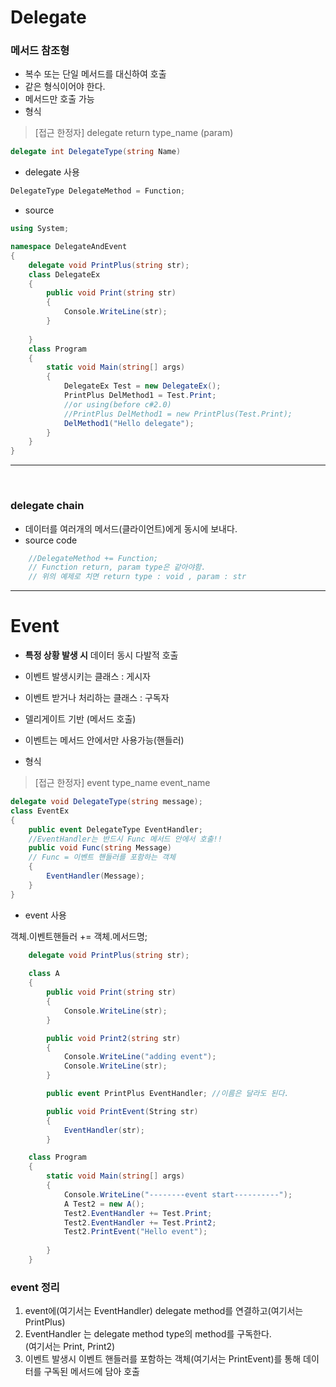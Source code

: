 # Delegate

### 메서드 참조형

- 복수 또는 단일 메서드를 대신하여 호출
- 같은 형식이어야 한다.
- 메서드만 호출 가능
- 형식
> [접근 한정자] delegate return type_name (param)
```c#
delegate int DelegateType(string Name)
```
- delegate 사용
```c#
DelegateType DelegateMethod = Function;
```
- source
```c#
using System;

namespace DelegateAndEvent
{
    delegate void PrintPlus(string str);
    class DelegateEx
    {
        public void Print(string str)
        {
            Console.WriteLine(str);
        }
    
    }
    class Program
    {
        static void Main(string[] args)
        {
            DelegateEx Test = new DelegateEx();
            PrintPlus DelMethod1 = Test.Print;
            //or using(before c#2.0)
            //PrintPlus DelMethod1 = new PrintPlus(Test.Print);
            DelMethod1("Hello delegate");
        }
    }
}
```

-----
<br/>

### delegate chain
- 데이터를 여러개의 메서드(클라이언트)에게 동시에 보내다.
- source code
```c#
    //DelegateMethod += Function;
    // Function return, param type은 같아야함.
    // 위의 예제로 치면 return type : void , param : str   
```
--- 

# Event
- **특정 상황 발생 시** 데이터 동시 다발적 호출
- 이벤트 발생시키는 클래스 : 게시자
- 이벤트 받거나 처리하는 클래스 : 구독자
- 델리게이트 기반 (메서드 호출)
- 이벤트는 메서드 안에서만 사용가능(핸들러)

- 형식
> [접근 한정자] event type_name event_name
```c#
delegate void DelegateType(string message);
class EventEx
{
    public event DelegateType EventHandler;
    //EventHandler는 반드시 Func 메서드 안에서 호출!!
    public void Func(string Message)
    // Func = 이벤트 핸들러를 포함하는 객체
    {
        EventHandler(Message);
    }
}
```
- event 사용

객체.이벤트핸들러 += 객체.메서드명;
```c#
    delegate void PrintPlus(string str);
    
    class A
    {
        public void Print(string str)
        {
            Console.WriteLine(str);
        }

        public void Print2(string str)
        {
            Console.WriteLine("adding event");
            Console.WriteLine(str);
        }

        public event PrintPlus EventHandler; //이름은 달라도 된다.

        public void PrintEvent(String str)
        {
            EventHandler(str);
        }

    class Program
    {
        static void Main(string[] args)
        {
            Console.WriteLine("--------event start----------");
            A Test2 = new A();
            Test2.EventHandler += Test.Print;
            Test2.EventHandler += Test.Print2;
            Test2.PrintEvent("Hello event");
       
        }
    }
```

### event 정리
1. event에(여기서는 EventHandler) delegate method를 연결하고(여기서는 PrintPlus)
2. EventHandler 는 delegate method type의 method를 구독한다.<br/>
   (여기서는 Print, Print2)
3. 이벤트 발생시 이벤트 핸들러를 포함하는 객체(여기서는 PrintEvent)를 통해 데이터를 구독된 메서드에 담아 호출 